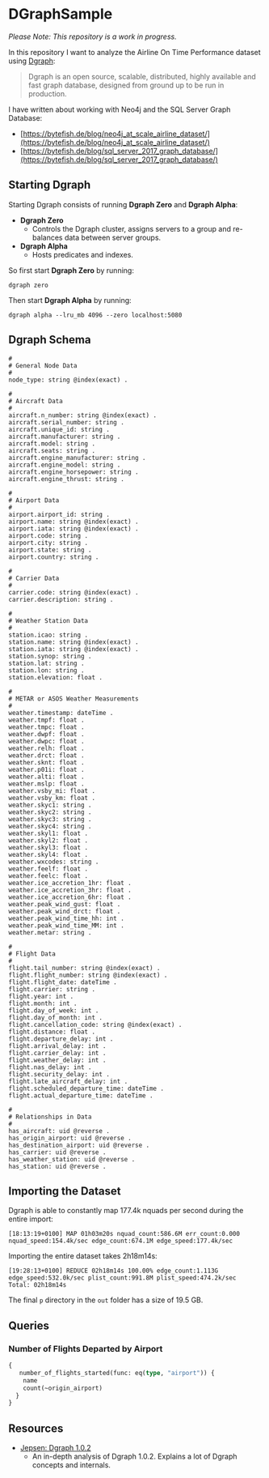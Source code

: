# DGraphSample #

*Please Note: This repository is a work in progress.*

In this repository I want to analyze the Airline On Time Performance dataset using [Dgraph]:

> Dgraph is an open source, scalable, distributed, highly available and fast graph database, 
> designed from ground up to be run in production.

I have written about working with Neo4j and the SQL Server Graph Database:

* [https://bytefish.de/blog/neo4j_at_scale_airline_dataset/](https://bytefish.de/blog/neo4j_at_scale_airline_dataset/)
* [https://bytefish.de/blog/sql_server_2017_graph_database/](https://bytefish.de/blog/sql_server_2017_graph_database/)

## Starting Dgraph ##

Starting Dgraph consists of running **Dgraph Zero** and **Dgraph Alpha**:

* **Dgraph Zero**
    * Controls the Dgraph cluster, assigns servers to a group and re-balances data between server groups.
* **Dgraph Alpha** 
    * Hosts predicates and indexes.

So first start **Dgraph Zero** by running:

```
dgraph zero
```

Then start **Dgraph Alpha** by running:

```
dgraph alpha --lru_mb 4096 --zero localhost:5080
```

## Dgraph Schema ##

```
#
# General Node Data
#
node_type: string @index(exact) .

#
# Aircraft Data
#
aircraft.n_number: string @index(exact) .
aircraft.serial_number: string .
aircraft.unique_id: string .
aircraft.manufacturer: string .
aircraft.model: string .
aircraft.seats: string .
aircraft.engine_manufacturer: string .
aircraft.engine_model: string .
aircraft.engine_horsepower: string .
aircraft.engine_thrust: string .

#
# Airport Data
#
airport.airport_id: string .
airport.name: string @index(exact) .
airport.iata: string @index(exact) .
airport.code: string .
airport.city: string .
airport.state: string .
airport.country: string .

#
# Carrier Data
#
carrier.code: string @index(exact) .
carrier.description: string .

# 
# Weather Station Data
# 
station.icao: string .
station.name: string @index(exact) .
station.iata: string @index(exact) .
station.synop: string .
station.lat: string .
station.lon: string .
station.elevation: float .

#
# METAR or ASOS Weather Measurements
#
weather.timestamp: dateTime .
weather.tmpf: float .
weather.tmpc: float .
weather.dwpf: float .
weather.dwpc: float .
weather.relh: float .
weather.drct: float .
weather.sknt: float .
weather.p01i: float .
weather.alti: float .
weather.mslp: float .
weather.vsby_mi: float .
weather.vsby_km: float .
weather.skyc1: string .
weather.skyc2: string .
weather.skyc3: string .
weather.skyc4: string .
weather.skyl1: float .
weather.skyl2: float .
weather.skyl3: float .
weather.skyl4: float .
weather.wxcodes: string .
weather.feelf: float .
weather.feelc: float .
weather.ice_accretion_1hr: float .
weather.ice_accretion_3hr: float .
weather.ice_accretion_6hr: float .
weather.peak_wind_gust: float .
weather.peak_wind_drct: float .
weather.peak_wind_time_hh: int .
weather.peak_wind_time_MM: int .
weather.metar: string .

#
# Flight Data
#
flight.tail_number: string @index(exact) .
flight.flight_number: string @index(exact) .
flight.flight_date: dateTime .
flight.carrier: string .
flight.year: int .
flight.month: int .
flight.day_of_week: int .
flight.day_of_month: int .
flight.cancellation_code: string @index(exact) .
flight.distance: float .
flight.departure_delay: int .
flight.arrival_delay: int .
flight.carrier_delay: int .
flight.weather_delay: int .
flight.nas_delay: int .
flight.security_delay: int .
flight.late_aircraft_delay: int .
flight.scheduled_departure_time: dateTime .
flight.actual_departure_time: dateTime .

#
# Relationships in Data
#
has_aircraft: uid @reverse .
has_origin_airport: uid @reverse .
has_destination_airport: uid @reverse .
has_carrier: uid @reverse .
has_weather_station: uid @reverse .
has_station: uid @reverse .
```

## Importing the Dataset ##

Dgraph is able to constantly map 177.4k nquads per second during the entire import:

```
[18:13:19+0100] MAP 01h03m20s nquad_count:586.6M err_count:0.000 nquad_speed:154.4k/sec edge_count:674.1M edge_speed:177.4k/sec
```

Importing the entire dataset takes 2h18m14s:

```
[19:28:13+0100] REDUCE 02h18m14s 100.00% edge_count:1.113G edge_speed:532.0k/sec plist_count:991.8M plist_speed:474.2k/sec
Total: 02h18m14s
```

The final ``p`` directory in the ``out`` folder has a size of 19.5 GB.

## Queries ##

### Number of Flights Departed by Airport ###

```graphql
{
   number_of_flights_started(func: eq(type, "airport")) {
    name
    count(~origin_airport)
  }
}
```

## Resources ##

* [Jepsen: Dgraph 1.0.2](https://jepsen.io/analyses/dgraph-1-0-2)
    * An in-depth analysis of Dgraph 1.0.2. Explains a lot of Dgraph concepts and internals.

[Dgraph]: https://dgraph.io/
